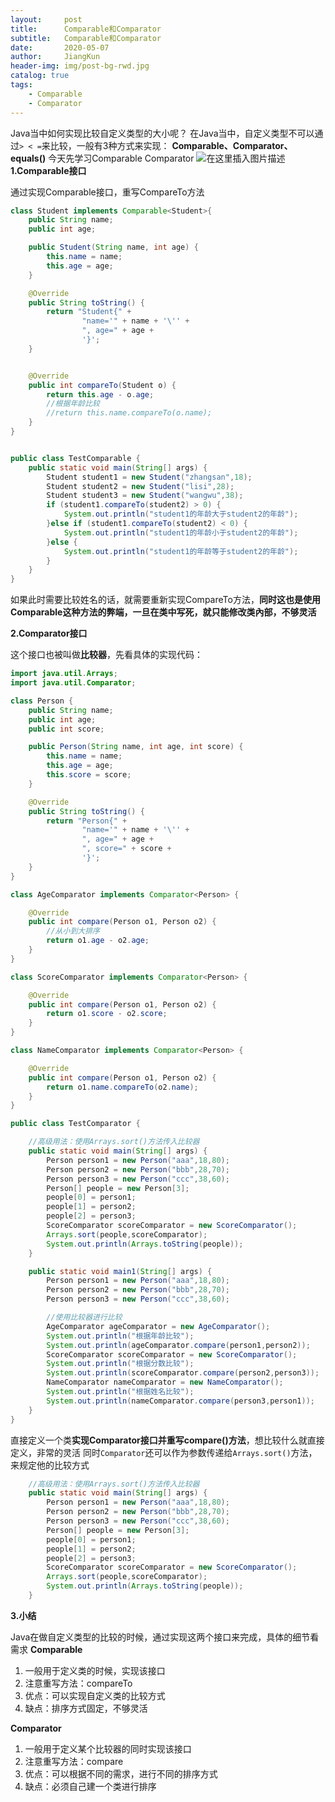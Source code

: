 ```yaml
---
layout:     post
title:      Comparable和Comparator
subtitle:   Comparable和Comparator
date:       2020-05-07
author:     JiangKun
header-img: img/post-bg-rwd.jpg
catalog: true
tags:
    - Comparable
    - Comparator
---
```



Java当中如何实现比较自定义类型的大小呢？
在Java当中，自定义类型不可以通过`> < =`来比较，一般有3种方式来实现：
**Comparable、Comparator、equals()**
今天先学习Comparable Comparator
![在这里插入图片描述](https://img-blog.csdnimg.cn/20200519151835307.png?x-oss-process=image/watermark,type_ZmFuZ3poZW5naGVpdGk,shadow_10,text_aHR0cHM6Ly9ibG9nLmNzZG4ubmV0L2ppYW5na3VuMDMzMQ==,size_16,color_FFFFFF,t_70)
**1.Comparable接口**

通过实现Comparable接口，重写CompareTo方法
```java
class Student implements Comparable<Student>{
    public String name;
    public int age;

    public Student(String name, int age) {
        this.name = name;
        this.age = age;
    }

    @Override
    public String toString() {
        return "Student{" +
                "name='" + name + '\'' +
                ", age=" + age +
                '}';
    }


    @Override
    public int compareTo(Student o) {
        return this.age - o.age;
        //根据年龄比较
        //return this.name.compareTo(o.name);
    }
}


public class TestComparable {
    public static void main(String[] args) {
        Student student1 = new Student("zhangsan",18);
        Student student2 = new Student("lisi",28);
        Student student3 = new Student("wangwu",38);
        if (student1.compareTo(student2) > 0) {
            System.out.println("student1的年龄大于student2的年龄");
        }else if (student1.compareTo(student2) < 0) {
            System.out.println("student1的年龄小于student2的年龄");
        }else {
            System.out.println("student1的年龄等于student2的年龄");
        }
    }
}
```
如果此时需要比较姓名的话，就需要重新实现CompareTo方法，**同时这也是使用Comparable这种方法的弊端，一旦在类中写死，就只能修改类內部，不够灵活**

**2.Comparator接口**

这个接口也被叫做**比较器**，先看具体的实现代码：

```java
import java.util.Arrays;
import java.util.Comparator;

class Person {
    public String name;
    public int age;
    public int score;

    public Person(String name, int age, int score) {
        this.name = name;
        this.age = age;
        this.score = score;
    }

    @Override
    public String toString() {
        return "Person{" +
                "name='" + name + '\'' +
                ", age=" + age +
                ", score=" + score +
                '}';
    }
}

class AgeComparator implements Comparator<Person> {

    @Override
    public int compare(Person o1, Person o2) {
        //从小到大排序
        return o1.age - o2.age;
    }
}

class ScoreComparator implements Comparator<Person> {

    @Override
    public int compare(Person o1, Person o2) {
        return o1.score - o2.score;
    }
}

class NameComparator implements Comparator<Person> {

    @Override
    public int compare(Person o1, Person o2) {
        return o1.name.compareTo(o2.name);
    }
}

public class TestComparator {

    //高级用法：使用Arrays.sort()方法传入比较器
    public static void main(String[] args) {
        Person person1 = new Person("aaa",18,80);
        Person person2 = new Person("bbb",28,70);
        Person person3 = new Person("ccc",38,60);
        Person[] people = new Person[3];
        people[0] = person1;
        people[1] = person2;
        people[2] = person3;
        ScoreComparator scoreComparator = new ScoreComparator();
        Arrays.sort(people,scoreComparator);
        System.out.println(Arrays.toString(people));
    }

    public static void main1(String[] args) {
        Person person1 = new Person("aaa",18,80);
        Person person2 = new Person("bbb",28,70);
        Person person3 = new Person("ccc",38,60);

		//使用比较器进行比较
        AgeComparator ageComparator = new AgeComparator();
        System.out.println("根据年龄比较");
        System.out.println(ageComparator.compare(person1,person2));
        ScoreComparator scoreComparator = new ScoreComparator();
        System.out.println("根据分数比较");
        System.out.println(scoreComparator.compare(person2,person3));
        NameComparator nameComparator = new NameComparator();
        System.out.println("根据姓名比较");
        System.out.println(nameComparator.compare(person3,person1));
    }
}

```
直接定义一个类**实现Comparator接口并重写compare()方法**，想比较什么就直接定义，非常的灵活
同时`Comparator`还可以作为参数传递给`Arrays.sort()`方法，来规定他的比较方式

```java
	//高级用法：使用Arrays.sort()方法传入比较器
    public static void main(String[] args) {
        Person person1 = new Person("aaa",18,80);
        Person person2 = new Person("bbb",28,70);
        Person person3 = new Person("ccc",38,60);
        Person[] people = new Person[3];
        people[0] = person1;
        people[1] = person2;
        people[2] = person3;
        ScoreComparator scoreComparator = new ScoreComparator();
        Arrays.sort(people,scoreComparator);
        System.out.println(Arrays.toString(people));
    }
```
**3.小结**

Java在做自定义类型的比较的时候，通过实现这两个接口来完成，具体的细节看需求
**Comparable**

 1. 一般用于定义类的时候，实现该接口
 2. 注意重写方法：compareTo
 3. 优点：可以实现自定义类的比较方式
 4. 缺点：排序方式固定，不够灵活

**Comparator**

 1. 一般用于定义某个比较器的同时实现该接口
 2. 注意重写方法：compare
 3. 优点：可以根据不同的需求，进行不同的排序方式
 4. 缺点：必须自己建一个类进行排序


